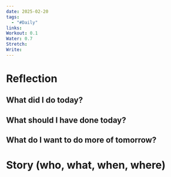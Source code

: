 ```yaml
---
date: 2025-02-20
tags:
  - "#Daily"
links: 
Workout: 0.1
Water: 0.7
Stretch: 
Write:
---
```

# Reflection
## What did I do today?

## What should I have done today?

## What do I want to do more of tomorrow?

# Story (who, what, when, where)

